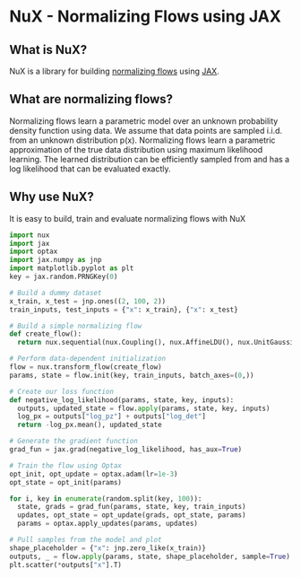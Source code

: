 
# NuX - Normalizing Flows using JAX

## What is NuX?
NuX is a library for building [normalizing flows](https://arxiv.org/pdf/1912.02762.pdf) using [JAX](https://github.com/google/jax).

## What are normalizing flows?
Normalizing flows learn a parametric model over an unknown probability density function using data.  We assume that data points are sampled i.i.d. from an unknown distribution p(x).  Normalizing flows learn a parametric approximation of the true data distribution using maximum likelihood learning.  The learned distribution can be efficiently sampled from and has a log likelihood that can be evaluated exactly.

## Why use NuX?
It is easy to build, train and evaluate normalizing flows with NuX

```python
import nux
import jax
import optax
import jax.numpy as jnp
import matplotlib.pyplot as plt
key = jax.random.PRNGKey(0)

# Build a dummy dataset
x_train, x_test = jnp.ones((2, 100, 2))
train_inputs, test_inputs = {"x": x_train}, {"x": x_test}

# Build a simple normalizing flow
def create_flow():
  return nux.sequential(nux.Coupling(), nux.AffineLDU(), nux.UnitGaussianPrior())

# Perform data-dependent initialization
flow = nux.transform_flow(create_flow)
params, state = flow.init(key, train_inputs, batch_axes=(0,))

# Create our loss function
def negative_log_likelihood(params, state, key, inputs):
  outputs, updated_state = flow.apply(params, state, key, inputs)
  log_px = outputs["log_pz"] + outputs["log_det"]
  return -log_px.mean(), updated_state

# Generate the gradient function
grad_fun = jax.grad(negative_log_likelihood, has_aux=True)

# Train the flow using Optax
opt_init, opt_update = optax.adam(lr=1e-3)
opt_state = opt_init(params)

for i, key in enumerate(random.split(key, 100)):
  state, grads = grad_fun(params, state, key, train_inputs)
  updates, opt_state = opt_update(grads, opt_state, params)
  params = optax.apply_updates(params, updates)

# Pull samples from the model and plot
shape_placeholder = {"x": jnp.zero_like(x_train)}
outputs, _ = flow.apply(params, state, shape_placeholder, sample=True)
plt.scatter(*outputs["x"].T)
```